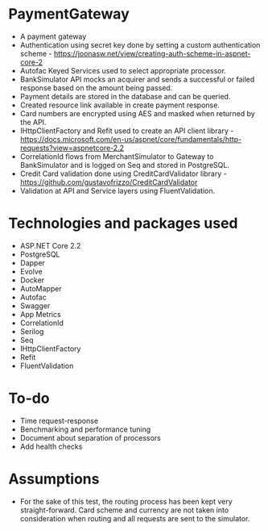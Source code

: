 # PaymentGateway
- A payment gateway
- Authentication using secret key done by setting a custom authentication scheme - https://joonasw.net/view/creating-auth-scheme-in-aspnet-core-2
- Autofac Keyed Services used to select appropriate processor. 
- BankSimulator API mocks an acquirer and sends a successful or failed response based on the amount being passed.
- Payment details are stored in the database and can be queried.
- Created resource link available in create payment response.
- Card numbers are encrypted using AES and masked when returned by the API.
- IHttpClientFactory and Refit used to create an API client library - https://docs.microsoft.com/en-us/aspnet/core/fundamentals/http-requests?view=aspnetcore-2.2
- CorrelationId flows from MerchantSimulator to Gateway to BankSimulator and is logged on Seq and stored in PostgreSQL.
- Credit Card validation done using CreditCardValidator library - https://github.com/gustavofrizzo/CreditCardValidator
- Validation at API and Service layers using FluentValidation.

# Technologies and packages used
- ASP.NET Core 2.2
- PostgreSQL
- Dapper
- Evolve
- Docker
- AutoMapper
- Autofac
- Swagger
- App Metrics
- CorrelationId
- Serilog
- Seq
- IHttpClientFactory
- Refit
- FluentValidation

# To-do
- Time request-response
- Benchmarking and performance tuning
- Document about separation of processors
- Add health checks

# Assumptions
- For the sake of this test, the routing process has been kept very straight-forward. Card scheme and currency are not taken into consideration when routing and all requests are sent to the simulator.  